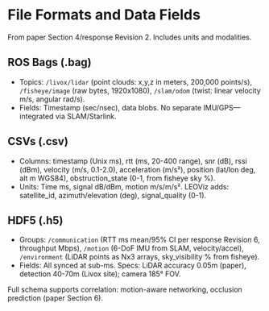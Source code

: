 # File Formats and Data Fields

From paper Section 4/response Revision 2. Includes units and modalities.

## ROS Bags (.bag)
- Topics: `/livox/lidar` (point clouds: x,y,z in meters, 200,000 points/s), `/fisheye/image` (raw bytes, 1920x1080), `/slam/odom` (twist: linear velocity m/s, angular rad/s).
- Fields: Timestamp (sec/nsec), data blobs. No separate IMU/GPS—integrated via SLAM/Starlink.

## CSVs (.csv)
- Columns: timestamp (Unix ms), rtt (ms, 20-400 range), snr (dB), rssi (dBm), velocity (m/s, 0.1-2.0), acceleration (m/s²), position (lat/lon deg, alt m WGS84), obstruction_state (0-1, from fisheye sky %).
- Units: Time ms, signal dB/dBm, motion m/s/m/s². LEOViz adds: satellite_id, azimuth/elevation (deg), signal_quality (0-1).

## HDF5 (.h5)
- Groups: `/communication` (RTT ms mean/95% CI per response Revision 6, throughput Mbps), `/motion` (6-DoF IMU from SLAM, velocity/accel), `/environment` (LiDAR points as Nx3 arrays, sky_visibility % from fisheye).
- Fields: All synced at sub-ms. Specs: LiDAR accuracy 0.05m (paper), detection 40-70m (Livox site); camera 185° FOV.

Full schema supports correlation: motion-aware networking, occlusion prediction (paper Section 6).